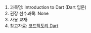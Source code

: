 1. 과목명: Introduction to Dart (Dart 입문)
2. 권장 선수과목: None
3. 사용 교재:
4. 참고자료: [코드팩토리 Dart](https://www.inflearn.com/course/dart-%EC%96%B8%EC%96%B4-%EC%9E%85%EB%AC%B8)

